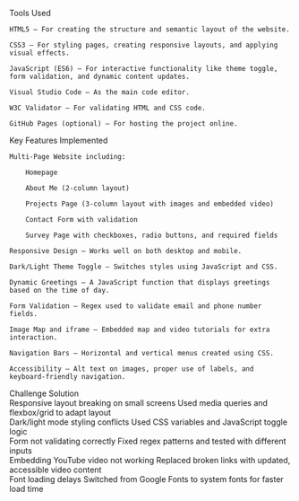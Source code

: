 Tools Used

    HTML5 – For creating the structure and semantic layout of the website.

    CSS3 – For styling pages, creating responsive layouts, and applying visual effects.

    JavaScript (ES6) – For interactive functionality like theme toggle, form validation, and dynamic content updates.

    Visual Studio Code – As the main code editor.

    W3C Validator – For validating HTML and CSS code.

    GitHub Pages (optional) – For hosting the project online.

   Key Features Implemented

    Multi-Page Website including:

        Homepage

        About Me (2-column layout)

        Projects Page (3-column layout with images and embedded video)

        Contact Form with validation

        Survey Page with checkboxes, radio buttons, and required fields

    Responsive Design – Works well on both desktop and mobile.

    Dark/Light Theme Toggle – Switches styles using JavaScript and CSS.

    Dynamic Greetings – A JavaScript function that displays greetings based on the time of day.

    Form Validation – Regex used to validate email and phone number fields.

    Image Map and iframe – Embedded map and video tutorials for extra interaction.

    Navigation Bars – Horizontal and vertical menus created using CSS.

    Accessibility – Alt text on images, proper use of labels, and keyboard-friendly navigation.

 Challenge                                        Solution                                                        
 Responsive layout breaking on small screens      Used media queries and flexbox/grid to adapt layout             
 Dark/light mode styling conflicts                Used CSS variables and JavaScript toggle logic                  
 Form not validating correctly                    Fixed regex patterns and tested with different inputs           
 Embedding YouTube video not working              Replaced broken links with updated, accessible video content    
 Font loading delays                              Switched from Google Fonts to system fonts for faster load time

